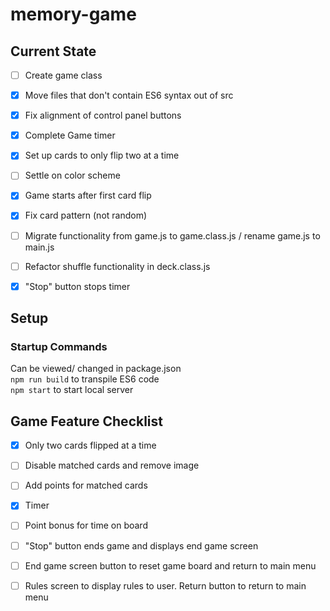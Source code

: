 # memory-game

## Current State

- [ ] Create game class
- [x] Move files that don't contain ES6 syntax out of src
- [x] Fix alignment of control panel buttons
- [x] Complete Game timer
- [x] Set up cards to only flip two at a time
- [ ] Settle on color scheme
- [x] Game starts after first card flip
- [x] Fix card pattern (not random)
- [ ] Migrate functionality from game.js to game.class.js / rename game.js to main.js
- [ ] Refactor shuffle functionality in deck.class.js
- [x] "Stop" button stops timer


## Setup
### Startup Commands
Can be viewed/ changed in package.json\
```npm run build``` to transpile ES6 code\
```npm start``` to start local server

## Game Feature Checklist
- [x] Only two cards flipped at a time
- [ ] Disable matched cards and remove image
- [ ] Add points for matched cards

- [x] Timer
- [ ] Point bonus for time on board

- [ ] "Stop" button ends game and displays end game screen
- [ ] End game screen button to reset game board and return to main menu
- [ ] Rules screen to display rules to user. Return button to return to main menu